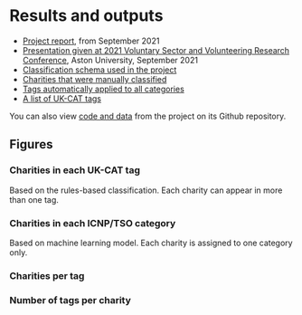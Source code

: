 # Results and outputs

- [Project report](charity-classification-report.pdf), from September 2021
- [Presentation given at 2021 Voluntary Sector and Volunteering Research Conference](charity-classification-presentation.pdf), Aston University, September 2021
- [Classification schema used in the project](outputs.md#classification-schema)
- [Charities that were manually classified](outputs.md#manually-classified-charities)
- [Tags automatically applied to all categories](outputs.md#categories-for-all-charities)
- [A list of UK-CAT tags](tag_list.md)

You can also view [code and data](https://github.com/drkane/ukcat/) from the project on its Github repository. 

## Figures

### Charities in each UK-CAT tag

Based on the rules-based classification. Each charity can appear in more than one tag.

<div class="flourish-embed flourish-hierarchy" data-src="visualisation/7028720"></div>

### Charities in each ICNP/TSO category

Based on machine learning model. Each charity is assigned to one category only.

<div class="flourish-embed flourish-hierarchy" data-src="visualisation/7028877"></div>

### Charities per tag

<div class="flourish-embed flourish-chart" data-src="visualisation/7289092"></div>

### Number of tags per charity

<div class="flourish-embed flourish-chart" data-src="visualisation/7288933"></div>

<script src="https://public.flourish.studio/resources/embed.js"></script>
